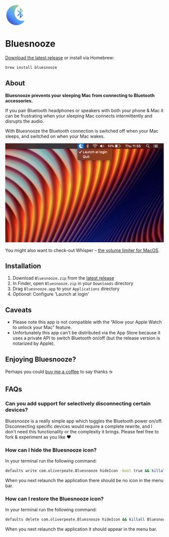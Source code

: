![Bluesnooze logo](images/icon.png)

# Bluesnooze

[Download the latest release][download-latest] or install via Homebrew:

```sh
brew install bluesnooze
```

## About

**Bluesnooze prevents your sleeping Mac from connecting to Bluetooth accessories.**

If you pair Bluetooth headphones or speakers with both your phone & Mac it can be frustrating when your sleeping Mac connects intermittently and disrupts the audio.

With Bluesnooze the Bluetooth connection is switched off when your Mac sleeps, and switched on when your Mac wakes.

![Screenshot showing Bluesnooze in the status bar](images/screenshot.png)

You might also want to check-out Whisper –  [the volume limiter for MacOS](https://apps.apple.com/gb/app/whisper-volume-limiter/id1438132944?mt=12).

## Installation

1. Download `Bluesnooze.zip` from the [latest release][download-latest]
1. In Finder, open `Bluesnooze.zip` in your `Downloads` directory
1. Drag `Bluesnooze.app` to your `Applications` directory
1. *Optional*: Configure 'Launch at login'

## Caveats

- Please note this app is not compatible with the “Allow your Apple Watch to unlock your Mac” feature.
- Unfortunately this app can't be distributed via the App Store because it uses a private API to switch Bluetooth on/off (but the release version is notarized by Apple).

[download-latest]: https://github.com/odlp/bluesnooze/releases/latest

## Enjoying Bluesnooze?

Perhaps you could [buy me a coffee](https://www.buymeacoffee.com/odlp) to say thanks :coffee:


## FAQs

### Can you add support for selectively disconnecting certain devices?

Bluesnooze is a really simple app which toggles the Bluetooth power on/off.
Disconnecting specific devices would require a complete rewrite, and I don't
need this functionality or the complexity it brings. Please feel free to fork &
experiment as you like ❤️

### How can I hide the Bluesnooze icon?

In your terminal run the following command:

```sh
defaults write com.oliverpeate.Bluesnooze hideIcon -bool true && killall Bluesnooze
```

When you next relaunch the application there should be no icon in the menu bar.

### How can I restore the Bluesnooze icon?

In your terminal run the following command:

```sh
defaults delete com.oliverpeate.Bluesnooze hideIcon && killall Bluesnooze
```

When you next relaunch the application it should appear in the menu bar.
